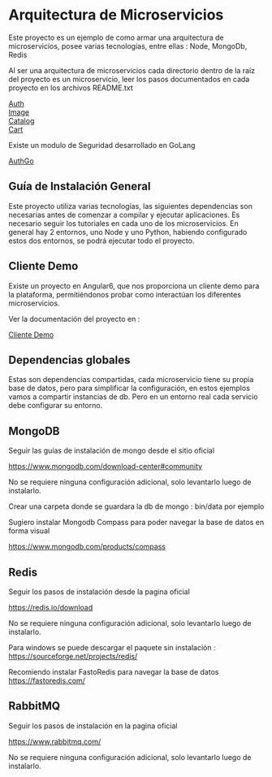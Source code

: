 Arquitectura de Microservicios
=

Este proyecto es un ejemplo de como armar una arquitectura de microservicios, posee varias tecnologías, entre ellas :
    Node, MongoDb, Redis

Al ser una arquitectura de microservicios cada directorio dentro de la raíz del proyecto es un microservicio, leer los pasos documentados en cada proyecto en los archivos README.txt

[Auth](auth/README.md)\
[Image](image/README.md)\
[Catalog](catalog/README.md)\
[Cart](cart/README.md)

Existe un modulo de Seguridad desarrollado en GoLang

[AuthGo](https://github.com/nmarsollier/ms_auth_go)

Guía de Instalación General
-

Este proyecto utiliza varias tecnologías, las siguientes dependencias son necesarias antes de comenzar a compilar y ejecutar aplicaciones. Es necesario seguir los tutoriales en cada uno de los microservicios. En general hay 2 entornos, uno Node y uno Python, habiendo configurado estos dos entornos, se podrá ejecutar todo el proyecto.

Cliente Demo
-

Existe un proyecto en Angular6, que nos proporciona un cliente demo para la plataforma, permitiéndonos probar como interactúan los diferentes microservicios.

Ver la documentación del proyecto en :

[Cliente Demo](clienteDemo/README.md)

Dependencias globales
-

Estas son dependencias compartidas, cada microservicio tiene su propia base de datos, pero para simplificar la configuración, en estos ejemplos vamos a compartir instancias de db. Pero en un entorno real cada servicio debe configurar su entorno.

MongoDB
-

Seguir las guías de instalación de mongo desde el sitio oficial

<https://www.mongodb.com/download-center#community>

No se requiere ninguna configuración adicional, solo levantarlo luego de instalarlo.

Crear una carpeta donde se guardara la db de mongo : bin/data por ejemplo

Sugiero instalar Mongodb Compass para poder navegar la base de datos en forma visual

<https://www.mongodb.com/products/compass>

Redis
-

Seguir los pasos de instalación desde la pagina oficial

<https://redis.io/download>

No se requiere ninguna configuración adicional, solo levantarlo luego de instalarlo.

Para windows se puede descargar el paquete sin instalación : <https://sourceforge.net/projects/redis/>

Recomiendo instalar FastoRedis para navegar la base de datos <https://fastoredis.com/>

RabbitMQ
-

Seguir los pasos de instalación en la pagina oficial

<https://www.rabbitmq.com/>

No se requiere ninguna configuración adicional, solo levantarlo luego de instalarlo.
